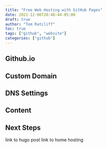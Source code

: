 ```yaml
---
title: "Free Web Hosting with GitHub Pages"
date: 2021-12-06T20:48:44-05:00
draft: true
author: "Tom Ratcliff"
toc: true
tags: ["github", "website"]
categories: ["github"]
---
```

## Github.io

## Custom Domain

## DNS Settings

## Content

## Next Steps
link to hugo post
link to home hosting
